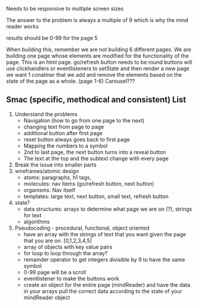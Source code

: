 Needs to be responsive to multiple screen sizes

The answer to the problem is always a multiple of 9 which is why the mind reader works

results should be 0-99 for the page 5

When building this, remember we are not building 6 different pages. We are building one page whose elements are modified for the functionality of the page.
This is an html page.
go/refresh button needs to be round
buttons will use clickhandlers or eventlisteners to setState and then render a new page
we want 1 conatiner that we add and remove the elements based on the state of the page as a whole. (page 1-6) Carousel???
## Smac (specific, methodical and consistent) List
1. Understand the problems
    - Navigation (how to go from one page to the next)
    - changing text from page to page
    - additional button after first page
    - reset button always goes back to first page
    - Mapping the numbers to a symbol
    - 2nd to last page, the next button turns into a reveal button
    - The text at the top and the subtext change with every page
2. Break the issue into smaller parts
3. wireframes/atomic design
    - atoms: paragraphs, h1 tags, 
    - molecules: nav items (go/refresh button, next button)
    - organisms: Nav itself
    - templates: large text, next button, small text, refresh button
4. state?
    - data structures: arrays to determine what page we are on (?), strings for text
    - algorithms
5. Pseudocoding - procedural, functional, object oriented
    - have an array with the strings of text that you want given the page that you are on. [0,1,2,3,4,5]
    - array of objects with key value pairs
    - for loop to loop through the array?
    - remainder operator to get integers divisible by 9 to have the same symbol
    - 0-99 page will be a scroll
    - eventlistener to make the buttons work
    - create an object for the entire page (mindReader) and have the data in your arrays pull the correct data according to the state of your mindReader object

